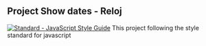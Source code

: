 ## Project Show dates - Reloj
[![Standard - JavaScript Style Guide](https://cdn.rawgit.com/standard/standard/master/badge.svg)](https://github.com/standard/standard)
This project following the style standard for javascript
